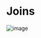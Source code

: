 # Joins

![image](https://github.com/user-attachments/assets/3dbe3d73-b4f2-4cf4-a644-7aca2ea8eaa4)

